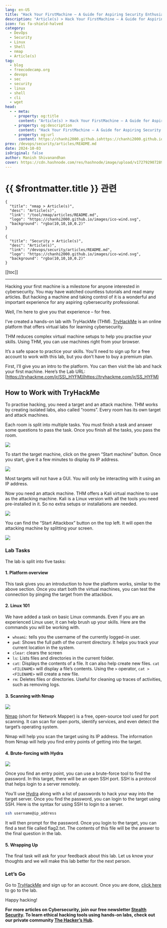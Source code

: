 ```yaml
---
lang: en-US
title: "Hack Your FirstMachine – A Guide for Aspiring Security Enthusiasts"
description: "Article(s) > Hack Your FirstMachine – A Guide for Aspiring Security Enthusiasts"
icon: fas fa-shield-halved
category:
  - DevOps
  - Security
  - Linux
  - Shell
  - nmap
  - Article(s)
tag:
  - blog
  - freecodecamp.org
  - devops
  - sec
  - security
  - linux
  - shell
  - cli
  - wget
head:
  - - meta:
    - property: og:title
      content: "Article(s) > Hack Your FirstMachine – A Guide for Aspiring Security Enthusiasts"
    - property: og:description
      content: "Hack Your FirstMachine – A Guide for Aspiring Security Enthusiasts"
    - property: og:url
      content: https://chanhi2000.github.iohttps://chanhi2000.github.io/bookshelf/freecodecamp.org/hack-your-first-machine-a-guide-for-aspiring-security-enthusiasts.html
prev: /devops/security/articles/README.md
date: 2024-10-03
isOriginal: false
author: Manish Shivanandhan
cover: https://cdn.hashnode.com/res/hashnode/image/upload/v1727929072898/8ba47c55-8ca9-4255-8cf7-f6a27e403315.jpeg
---
```


# {{ $frontmatter.title }} 관련

```component VPCard
{
  "title": "nmap > Article(s)",
  "desc": "Article(s)",
  "link": "/tool/nmap/articles/README.md",
  "logo": "https://chanhi2000.github.io/images/ico-wind.svg",
  "background": "rgba(10,10,10,0.2)"
}
```

```component VPCard
{
  "title": "Security > Article(s)",
  "desc": "Article(s)",
  "link": "/devops/security/articles/README.md",
  "logo": "https://chanhi2000.github.io/images/ico-wind.svg",
  "background": "rgba(10,10,10,0.2)"
}
```

[[toc]]

---

<SiteInfo
  name="Hack Your FirstMachine – A Guide for Aspiring Security Enthusiasts"
  desc="Hacking your first machine is a milestone for anyone interested in cybersecurity. You may have watched countless tutorials and read many articles. But hacking a machine and taking control of it is a wonderful and important experience for any aspiring..."
  url="https://freecodecamp.org/news/hack-your-first-machine-a-guide-for-aspiring-security-enthusiasts"
  logo="https://cdn.freecodecamp.org/universal/favicons/favicon.ico"
  preview="https://cdn.hashnode.com/res/hashnode/image/upload/v1727929072898/8ba47c55-8ca9-4255-8cf7-f6a27e403315.jpeg"/>

Hacking your first machine is a milestone for anyone interested in cybersecurity. You may have watched countless tutorials and read many articles. But hacking a machine and taking control of it is a wonderful and important experience for any aspiring cybersecurity professional.

Well, I’m here to give you that experience – for free.

I’ve created a hands-on lab with TryHackMe (THM). [<FontIcon icon="fas fa-globe"/>TryHackMe](https://tryhackme.com/) is an online platform that offers virtual labs for learning cybersecurity.

THM reduces complex virtual machine setups to help you practise your skills. Using THM, you can use machines right from your browser.

It’s a safe space to practice your skills. You’ll need to sign up for a free account to work with this lab, but you don’t have to buy a premium plan.

First, I’ll give you an intro to the platform. You can then visit the lab and hack your first machine. Here’s the Lab URL: [<FontIcon icon="fas fa-globe"/>https://tryhackme.com/jr/SS\_HYFM](https://tryhackme.com/jr/SS_HYFM)

How to Work with TryHackMe
--------------------------

To practise hacking, you need a target and an attack machine. THM works by creating isolated labs, also called “rooms”. Every room has its own target and attack machines.

Each room is split into multiple tasks. You must finish a task and answer some questions to pass the task. Once you finish all the tasks, you pass the room.

![](https://cdn.hashnode.com/res/hashnode/image/upload/v1727929124746/ec215a11-4efe-48fb-b1c7-e341be7e5bc0.png)

To start the target machine, click on the green “Start machine” button. Once you start, give it a few minutes to display its IP address.

![](https://cdn.hashnode.com/res/hashnode/image/upload/v1727929152565/d0853ded-10a0-4c75-b03a-9e6962d666a3.png)

Most targets will not have a GUI. You will only be interacting with it using an IP address.

Now you need an attack machine. THM offers a Kali virtual machine to use as the attacking machine. Kali is a Linux version with all the tools you need pre-installed in it. So no extra setups or installations are needed.

![](https://cdn.hashnode.com/res/hashnode/image/upload/v1727929209495/1d6234da-acc0-4c7e-81dd-70f2ef0d3888.png)

You can find the “Start Attackbox” button on the top left. It will open the attacking machine by splitting your screen.

![](https://cdn.hashnode.com/res/hashnode/image/upload/v1727929187803/10b8c5c6-a0bf-4f58-ab67-94cb3b4ad25f.png)

### Lab Tasks

The lab is split into five tasks:

#### 1. Platform overview

This task gives you an introduction to how the platform works, similar to the above section. Once you start both the virtual machines, you can test the connection by pinging the target from the attackbox.

#### 2. Linux 101

We have added a task on basic Linux commands. Even if you are an experienced Linux user, it can help brush up your skills. Here are the commands you will be working with.

- `whoami`:  tells you the username of the currently logged-in user.
- `pwd`:  Shows the full path of the current directory. It helps you track your current location in the system.
- `clear`:  clears the screen
- `ls`:  Lists files and directories in the current folder.
- `cat`:  Displays the contents of a file. It can also help create new files. `cat <FILENAME>` will display a file’s contents. Using the `>` operator, `cat > <FILENAME>` will create a new file.
- `rm`:  Deletes files or directories. Useful for cleaning up traces of activities, such as removing logs.

#### 3. Scanning with Nmap

![](https://cdn.hashnode.com/res/hashnode/image/upload/v1727929253716/10a18e13-8afe-4a4b-af18-cf4caff653ba.jpeg)

[<FontIcon icon="iconfont icon-nmap"/>Nmap](https://stealthsecurity.sh/p/nmap-tutorial) (short for Network Mapper) is a free, open-source tool used for port scanning. It can scan for open ports, identify services, and even detect the target’s operating system.

Nmap will help you scan the target using its IP address. The information from Nmap will help you find entry points of getting into the target.

#### 4. Brute-forcing with Hydra

![](https://cdn-images-1.medium.com/max/1600/1*xZslvj7DTAYmUbDvTXcjug.jpeg)

Once you find an entry point, you can use a brute-force tool to find the password. In this target, there will be an open SSH port. SSH is a protocol that helps login to a server remotely.

You’ll use [<FontIcon icon="fas fa-globe"/>Hydra](https://stealthsecurity.sh/p/hacking-hydra-practical-tutorial) along with a list of passwords to hack your way into the target server. Once you find the password, you can login to the target using SSH. Here is the syntax for using SSH to login to a server.

```sh
ssh username@ip_address
```

It will then prompt for the password. Once you login to the target, you can find a text file called flag2.txt. The contents of this file will be the answer to the final question in the lab.

#### 5. Wrapping Up

The final task will ask for your feedback about this lab. Let us know your thoughts and we will make this lab better for the next person.

### Let’s Go

Go to [<FontIcon icon="fas fa-globe"/>TryHackMe](https://tryhackme.com/) and sign up for an account. Once you are done, [<FontIcon icon="fas fa-globe"/>click here](https://tryhackme.com/jr/SS_HYFM) to go to the lab.

Happy hacking!

**For more articles on Cybersecurity, join our free newsletter [<FontIcon icon="fas fa-globe"/>Stealth Security](https://stealthsecurity.sh/). To learn ethical hacking tools using hands-on labs, check out our private community [<FontIcon icon="fas fa-globe"/>The Hacker’s Hub](https://skool.com/hackershub).**

<!-- START: ARTICLE CARD -->
<!-- END: ARTICLE CARD -->